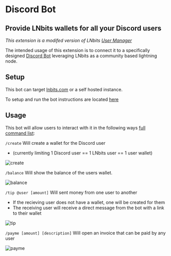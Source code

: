 # Discord Bot

## Provide LNbits wallets for all your Discord users

_This extension is a modifed version of LNbits [User Manager](../usermanager/README.md)_

The intended usage of this extension is to connect it to a specifically designed [Discord Bot](https://github.com/chrislennon/lnbits-discord-bot) leveraging LNbits as a community based lightning node.

## Setup
This bot can target [lnbits.com](https://lnbits.com) or a self hosted instance.

To setup and run the bot instructions are located [here](https://github.com/chrislennon/lnbits-discord-bot#installation)

## Usage
This bot will allow users to interact with it in the following ways [full command list](https://github.com/chrislennon/lnbits-discord-bot#commands):

`/create` Will create a wallet for the Discord user
  - (currently limiting 1 Discord user == 1 LNbits user == 1 user wallet)

![create](https://imgur.com/CWdDusE.png)

`/balance` Will show the balance of the users wallet.

![balance](https://imgur.com/tKeReCp.png)

`/tip @user [amount]` Will sent money from one user to another
  - If the recieving user does not have a wallet, one will be created for them
  - The receiving user will receive a direct message from the bot with a link to their wallet

![tip](https://imgur.com/K3tnChK.png)

`/payme [amount] [description]` Will open an invoice that can be paid by any user

![payme](https://imgur.com/dFvAqL3.png)
